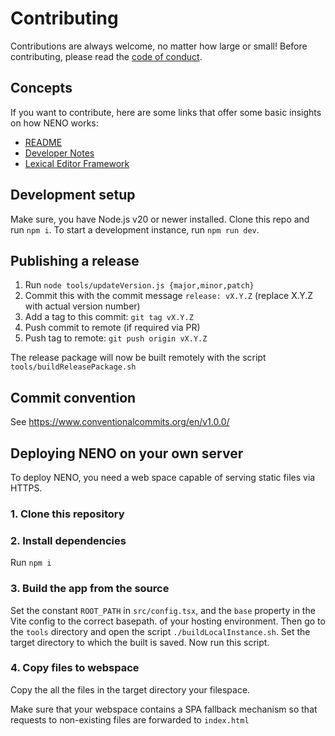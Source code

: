 # Contributing

Contributions are always welcome, no matter how large or small! Before contributing, please read the [code of conduct](./CODE_OF_CONDUCT.md).

## Concepts

If you want to contribute, here are some links that offer some basic insights on how NENO works:

* [README](./README.md)
* [Developer Notes](./docs/DeveloperNotes.md)
* [Lexical Editor Framework](https://lexical.dev)

## Development setup

Make sure, you have Node.js v20 or newer installed. Clone this repo and run
`npm i`. To start a development instance, run `npm run dev`.

## Publishing a release

1. Run `node tools/updateVersion.js {major,minor,patch}`
2. Commit this with the commit message `release: vX.Y.Z` (replace X.Y.Z with actual version number)
3. Add a tag to this commit: `git tag vX.Y.Z`
4. Push commit to remote (if required via PR)
5. Push tag to remote: `git push origin vX.Y.Z`

The release package will now be built remotely with the script 
`tools/buildReleasePackage.sh`

## Commit convention
See https://www.conventionalcommits.org/en/v1.0.0/

## Deploying NENO on your own server

To deploy NENO, you need a web space capable of serving static files via HTTPS.

### 1. Clone this repository

### 2. Install dependencies
Run `npm i`

### 3. Build the app from the source

Set the constant `ROOT_PATH` in `src/config.tsx`, and the `base` property in
the Vite config to the correct basepath.
of your hosting environment. Then go to the `tools` directory and open the script
`./buildLocalInstance.sh`. Set the target directory to which the built is saved.
Now run this script.

### 4. Copy files to webspace

Copy the all the files in the target directory your filespace.

Make sure that your webspace contains a SPA fallback mechanism so that requests
to non-existing files are forwarded to `index.html`